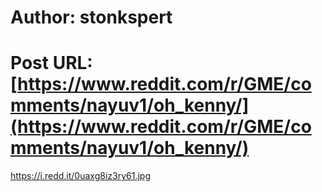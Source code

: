 # Author: stonkspert
# Post URL: [https://www.reddit.com/r/GME/comments/nayuv1/oh_kenny/](https://www.reddit.com/r/GME/comments/nayuv1/oh_kenny/)


https://i.redd.it/0uaxg8iz3ry61.jpg